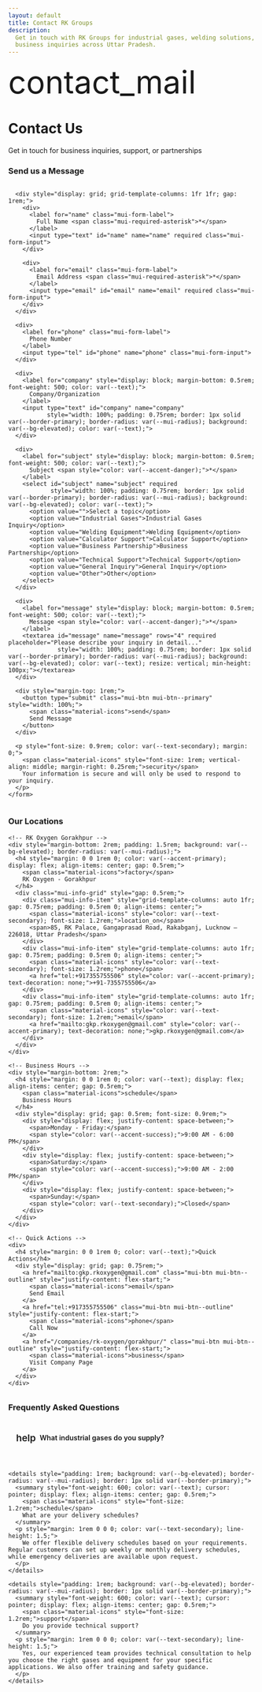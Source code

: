 ```yaml
---
layout: default
title: Contact RK Groups
description:
  Get in touch with RK Groups for industrial gases, welding solutions, and
  business inquiries across Uttar Pradesh.
---
```


<div class="mui-hero">
  <div class="mui-hero-content">
    <div class="mui-hero-icon">
      <span class="material-icons" style="font-size: 4rem;">contact_mail</span>
    </div>
    <h1 class="mui-hero-title">Contact Us</h1>
    <p class="mui-hero-subtitle">Get in touch for business inquiries, support, or partnerships</p>
  </div>
</div>

<div class="mui-features-grid" style="grid-template-columns: 1fr 1fr; gap: 2rem; align-items: start;">
  <!-- Contact Form -->
  <div class="mui-card">
    <h3>Send us a Message</h3>
    <form name="contact" method="POST" data-netlify="true" data-netlify-honeypot="bot-field" style="display: grid; gap: 1rem;" onsubmit="handleFormSubmit(event);">
      <!-- Hidden honeypot field for spam protection -->
      <input type="hidden" name="form-name" value="contact">
      <div style="display: none;">
        <input name="bot-field">
      </div>
      
      <div style="display: grid; grid-template-columns: 1fr 1fr; gap: 1rem;">
        <div>
          <label for="name" class="mui-form-label">
            Full Name <span class="mui-required-asterisk">*</span>
          </label>
          <input type="text" id="name" name="name" required class="mui-form-input">
        </div>
        
        <div>
          <label for="email" class="mui-form-label">
            Email Address <span class="mui-required-asterisk">*</span>
          </label>
          <input type="email" id="email" name="email" required class="mui-form-input">
        </div>
      </div>
      
      <div>
        <label for="phone" class="mui-form-label">
          Phone Number
        </label>
        <input type="tel" id="phone" name="phone" class="mui-form-input">
      </div>
      
      <div>
        <label for="company" style="display: block; margin-bottom: 0.5rem; font-weight: 500; color: var(--text);">
          Company/Organization
        </label>
        <input type="text" id="company" name="company" 
               style="width: 100%; padding: 0.75rem; border: 1px solid var(--border-primary); border-radius: var(--mui-radius); background: var(--bg-elevated); color: var(--text);">
      </div>
      
      <div>
        <label for="subject" style="display: block; margin-bottom: 0.5rem; font-weight: 500; color: var(--text);">
          Subject <span style="color: var(--accent-danger);">*</span>
        </label>
        <select id="subject" name="subject" required 
                style="width: 100%; padding: 0.75rem; border: 1px solid var(--border-primary); border-radius: var(--mui-radius); background: var(--bg-elevated); color: var(--text);">
          <option value="">Select a topic</option>
          <option value="Industrial Gases">Industrial Gases Inquiry</option>
          <option value="Welding Equipment">Welding Equipment</option>
          <option value="Calculator Support">Calculator Support</option>
          <option value="Business Partnership">Business Partnership</option>
          <option value="Technical Support">Technical Support</option>
          <option value="General Inquiry">General Inquiry</option>
          <option value="Other">Other</option>
        </select>
      </div>
      
      <div>
        <label for="message" style="display: block; margin-bottom: 0.5rem; font-weight: 500; color: var(--text);">
          Message <span style="color: var(--accent-danger);">*</span>
        </label>
        <textarea id="message" name="message" rows="4" required placeholder="Please describe your inquiry in detail..."
                  style="width: 100%; padding: 0.75rem; border: 1px solid var(--border-primary); border-radius: var(--mui-radius); background: var(--bg-elevated); color: var(--text); resize: vertical; min-height: 100px;"></textarea>
      </div>
      
      <div style="margin-top: 1rem;">
        <button type="submit" class="mui-btn mui-btn--primary" style="width: 100%;">
          <span class="material-icons">send</span>
          Send Message
        </button>
      </div>
      
      <p style="font-size: 0.9rem; color: var(--text-secondary); margin: 0;">
        <span class="material-icons" style="font-size: 1rem; vertical-align: middle; margin-right: 0.25rem;">security</span>
        Your information is secure and will only be used to respond to your inquiry.
      </p>
    </form>
  </div>

  <!-- Contact Information -->
  <div class="mui-card">
    <h3>Our Locations</h3>
    
    <!-- RK Oxygen Gorakhpur -->
    <div style="margin-bottom: 2rem; padding: 1.5rem; background: var(--bg-elevated); border-radius: var(--mui-radius);">
      <h4 style="margin: 0 0 1rem 0; color: var(--accent-primary); display: flex; align-items: center; gap: 0.5rem;">
        <span class="material-icons">factory</span>
        RK Oxygen - Gorakhpur
      </h4>
      <div class="mui-info-grid" style="gap: 0.5rem;">
        <div class="mui-info-item" style="grid-template-columns: auto 1fr; gap: 0.75rem; padding: 0.5rem 0; align-items: center;">
          <span class="material-icons" style="color: var(--text-secondary); font-size: 1.2rem;">location_on</span>
          <span>85, RK Palace, Gangaprasad Road, Rakabganj, Lucknow – 226018, Uttar Pradesh</span>
        </div>
        <div class="mui-info-item" style="grid-template-columns: auto 1fr; gap: 0.75rem; padding: 0.5rem 0; align-items: center;">
          <span class="material-icons" style="color: var(--text-secondary); font-size: 1.2rem;">phone</span>
          <a href="tel:+917355755506" style="color: var(--accent-primary); text-decoration: none;">+91-7355755506</a>
        </div>
        <div class="mui-info-item" style="grid-template-columns: auto 1fr; gap: 0.75rem; padding: 0.5rem 0; align-items: center;">
          <span class="material-icons" style="color: var(--text-secondary); font-size: 1.2rem;">email</span>
          <a href="mailto:gkp.rkoxygen@gmail.com" style="color: var(--accent-primary); text-decoration: none;">gkp.rkoxygen@gmail.com</a>
        </div>
      </div>
    </div>
    
    <!-- Business Hours -->
    <div style="margin-bottom: 2rem;">
      <h4 style="margin: 0 0 1rem 0; color: var(--text); display: flex; align-items: center; gap: 0.5rem;">
        <span class="material-icons">schedule</span>
        Business Hours
      </h4>
      <div style="display: grid; gap: 0.5rem; font-size: 0.9rem;">
        <div style="display: flex; justify-content: space-between;">
          <span>Monday - Friday:</span>
          <span style="color: var(--accent-success);">9:00 AM - 6:00 PM</span>
        </div>
        <div style="display: flex; justify-content: space-between;">
          <span>Saturday:</span>
          <span style="color: var(--accent-success);">9:00 AM - 2:00 PM</span>
        </div>
        <div style="display: flex; justify-content: space-between;">
          <span>Sunday:</span>
          <span style="color: var(--text-secondary);">Closed</span>
        </div>
      </div>
    </div>
    
    <!-- Quick Actions -->
    <div>
      <h4 style="margin: 0 0 1rem 0; color: var(--text);">Quick Actions</h4>
      <div style="display: grid; gap: 0.75rem;">
        <a href="mailto:gkp.rkoxygen@gmail.com" class="mui-btn mui-btn--outline" style="justify-content: flex-start;">
          <span class="material-icons">email</span>
          Send Email
        </a>
        <a href="tel:+917355755506" class="mui-btn mui-btn--outline" style="justify-content: flex-start;">
          <span class="material-icons">phone</span>
          Call Now
        </a>
        <a href="/companies/rk-oxygen/gorakhpur/" class="mui-btn mui-btn--outline" style="justify-content: flex-start;">
          <span class="material-icons">business</span>
          Visit Company Page
        </a>
      </div>
    </div>
  </div>
</div>

<!-- FAQ Section -->
<div class="mui-card" style="margin-top: 2rem;">
  <h3>Frequently Asked Questions</h3>
  <div style="display: grid; gap: 1.5rem; margin-top: 1.5rem;">
    <details style="padding: 1rem; background: var(--bg-elevated); border-radius: var(--mui-radius); border: 1px solid var(--border-primary);">
      <summary style="font-weight: 600; color: var(--text); cursor: pointer; display: flex; align-items: center; gap: 0.5rem;">
        <span class="material-icons" style="font-size: 1.2rem;">help</span>
        What industrial gases do you supply?
      </summary>
      <p style="margin: 1rem 0 0 0; color: var(--text-secondary); line-height: 1.5;">
        We supply high-quality oxygen, nitrogen, carbon dioxide, and other specialty gases for various industrial applications including welding, cutting, and manufacturing processes.
      </p>
    </details>
    
    <details style="padding: 1rem; background: var(--bg-elevated); border-radius: var(--mui-radius); border: 1px solid var(--border-primary);">
      <summary style="font-weight: 600; color: var(--text); cursor: pointer; display: flex; align-items: center; gap: 0.5rem;">
        <span class="material-icons" style="font-size: 1.2rem;">schedule</span>
        What are your delivery schedules?
      </summary>
      <p style="margin: 1rem 0 0 0; color: var(--text-secondary); line-height: 1.5;">
        We offer flexible delivery schedules based on your requirements. Regular customers can set up weekly or monthly delivery schedules, while emergency deliveries are available upon request.
      </p>
    </details>
    
    <details style="padding: 1rem; background: var(--bg-elevated); border-radius: var(--mui-radius); border: 1px solid var(--border-primary);">
      <summary style="font-weight: 600; color: var(--text); cursor: pointer; display: flex; align-items: center; gap: 0.5rem;">
        <span class="material-icons" style="font-size: 1.2rem;">support</span>
        Do you provide technical support?
      </summary>
      <p style="margin: 1rem 0 0 0; color: var(--text-secondary); line-height: 1.5;">
        Yes, our experienced team provides technical consultation to help you choose the right gases and equipment for your specific applications. We also offer training and safety guidance.
      </p>
    </details>
  </div>
</div>

<style>
@media (max-width: 768px) {
  .mui-features-grid[style*="1fr 1fr"] {
    grid-template-columns: 1fr !important;
  }
  
  .mui-info-item {
    grid-template-columns: 1fr !important;
    gap: 0.25rem !important;
  }
  
  form > div:first-child {
    grid-template-columns: 1fr !important;
  }
}

details summary {
  transition: color 0.2s ease;
}

details[open] summary {
  color: var(--accent-primary) !important;
}

details summary::marker {
  color: var(--accent-primary);
}

/* Form Analytics */
function handleFormSubmit(event) {
  // Track form submission attempt
  if (window.RKAnalytics) {
    window.RKAnalytics.trackFormSubmission('contact', true);
  }
  
  // Show success message (Netlify will redirect, but this handles edge cases)
  setTimeout(function() {
    const form = event.target;
    const successMsg = document.createElement('div');
    successMsg.innerHTML = `
      <div style="background: var(--accent-success); color: white; padding: 1rem; border-radius: var(--mui-radius); margin-top: 1rem;">
        <span class="material-icons" style="vertical-align: middle; margin-right: 0.5rem;">check_circle</span>
        Thank you! Your message has been sent successfully. We'll get back to you soon.
      </div>
    `;
    form.appendChild(successMsg);
    form.reset();
  }, 100);
}
</style>
